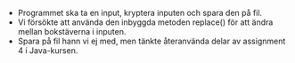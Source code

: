 * Programmet ska ta en input, kryptera inputen och spara den på fil. 
* Vi försökte att använda den inbyggda metoden replace() för att ändra mellan bokstäverna i inputen.
* Spara på fil hann vi ej med, men tänkte återanvända delar av assignment 4 i Java-kursen.